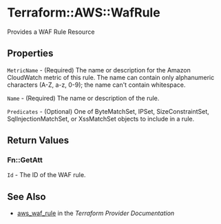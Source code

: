 # Terraform::AWS::WafRule

Provides a WAF Rule Resource

## Properties

`MetricName` - (Required) The name or description for the Amazon CloudWatch metric of this rule. The name can contain only alphanumeric characters (A-Z, a-z, 0-9); the name can't contain whitespace.

`Name` - (Required) The name or description of the rule.

`Predicates` - (Optional) One of ByteMatchSet, IPSet, SizeConstraintSet, SqlInjectionMatchSet, or XssMatchSet objects to include in a rule.


## Return Values

### Fn::GetAtt

`Id` - The ID of the WAF rule.

## See Also

* [aws_waf_rule](https://www.terraform.io/docs/providers/aws/r/waf_rule.html) in the _Terraform Provider Documentation_